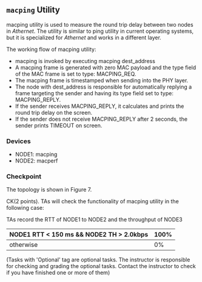 ## `macping` Utility

macping utility is used to measure the round trip delay between two nodes in *Athernet*. The utility is similar to ping utility in current operating systems, but it is specialized for *Athernet* and works in a different layer.

The working flow of macping utility:

- macping is invoked by executing macping dest\_address
- A macping frame is generated with zero MAC payload and the type field of the MAC frame is set to type: MACPING\_REQ.
- The macping frame is timestamped when sending into the PHY layer.
- The node with dest\_address is responsible for automatically replying a frame targeting the sender and having its type field set to type: MACPING\_REPLY.
- If the sender receives MACPING\_REPLY, it calculates and prints the round trip delay on the screen.
- If the sender does not receive MACPING\_REPLY after 2 seconds, the sender prints TIMEOUT on screen.

### Devices
- NODE1: macping
- NODE2: macperf

### Checkpoint


The topology is shown in Figure 7.

CK(2 points). TAs will check the functionality of macping utility in the following case:

TAs record the RTT of NODE1 to NODE2 and the throughput of NODE3

| NODE1 RTT < 150 ms && NODE2 TH > 2.0kbps | 100% |
| --- | --- |
| otherwise | 0% |

(Tasks with 'Optional' tag are optional tasks. The instructor is responsible for checking and grading the optional tasks. Contact the instructor to check if you have finished one or more of them)
